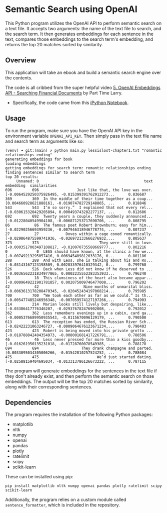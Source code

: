 # Semantic Search using OpenAI

This Python program utilizes the OpenAI API to perform semantic search on a text file. It accepts two arguments: the name of the text file to search, and the search term. It then generates embeddings for each sentence in the text, compares those embeddings to the search term's embedding, and returns the top 20 matches sorted by similarity.


## Overview
This application will take an ebook and build a semantic search engine over the contents.

The code is all cribbed from the super helpful video 
[5. OpenAI Embeddings API - Searching Financial Documents](https://www.youtube.com/watch?v=xzHhZh7F25I)
by Part Time Larry.
* Specifically, the code came from this [iPython Notebook](https://colab.research.google.com/drive/1tttDqgnWL9yJtmlOFXJqA-BjQ1Pyfpax?usp=sharing#scrollTo=bUPM0-8iLNK0).


## Usage

To run the program, make sure you have the OpenAI API key in the environment variable `OPENAI_API_KEY`. Then simply pass in the text file name and search term as arguments like so:

```
(venv) ➜ git:(main) ✗ python main.py lessislost-chapter1.txt "romantic relationships ending"
generating embeddings for book
loading embeddings
getting embeddings for search term: romantic relationships ending
finding sentences similar to search term
top 20 results:
     Unnamed: 0                                               text                                          embedding  similarities
696         696                 Just like that, the love was over.  [-0.0064529250375926495, -0.015399391762912273...      0.836687
369         369  In the middle of their time together as a coup...  [0.004660928621888161, -0.019074782729148865, ...      0.818846
543         543  I’m so sorry.”  I explained that not every rel...  [-0.030615320429205894, 0.000493743282277137, ...      0.812686
692         692  Twenty years a couple, they suddenly announced...  [-0.01228040549904108, -0.006871253717690706, ...      0.808795
86           86  The famous poet Robert Brownburn; easy for him...  [-0.02290256693959236, -0.007946318946778774, ...      0.807237
27           27            Doves within a cage cooed romantically.  [-0.029864875599741936, -0.026972133666276932,...      0.805637
373         373                           They were still in love.  [-0.0003517003497108817, -0.010070735588669777...      0.802216
0             0  LESS should have known, at the clinic a few we...  [-0.00749213295057416, 0.006945409812033176, 0...      0.801186
288         288  And with Less, she is talking about his and Ro...  [-0.03143167123198509, 0.002833976410329342, 0...      0.799768
526         526  Back when Less did not know if he deserved to ...  [-0.0036562231834977865, 0.0002235552383353933...      0.796240
18           18  This clumsiness of the heart also became appar...  [-0.0009649221901781857, 0.002075009746477008,...      0.796202
42           42                    Nine months of unmarital bliss.  [-0.0063613178208470345, -0.020452434197068214...      0.795985
700         700  “We took each other as far as we could.” Is th...  [-0.005477485246956348, -0.007059574127197266,...      0.794903
214         214  Marian looks still lively but despairing, like...  [-0.03386417776346207, -0.029376782476902008, ...      0.792012
362         362  Less remembers evenings up in a cabin, card ga...  [-0.0005376689950935543, -0.0115670096129179, ...      0.790500
613         613  The reception has ended, the Russian River Sch...  [-0.02422231063246727, -0.0009064676123671234,...      0.790403
423         423  Robert is being moved into his private grotto ...  [-0.018788842484354973, -0.008001681417226791,...      0.788506
46           46  Less never pressed for more than a kiss goodby...  [-0.016261950135231018, -0.01728760078549385, ...      0.788178
694         694                   They drank champagne and parted.  [0.0033095034305006266, -0.01542810257524252, ...      0.788084
475         475                          We’d just started dating.  [-0.02588159404695034, -0.013313786126673222, ...      0.787115
```

The program will generate embeddings for the sentences in the text file if they don't already exist, and then perform the semantic search on those embeddings. The output will be the top 20 matches sorted by similarity, along with their corresponding sentences.

## Dependencies

The program requires the installation of the following Python packages:
- matplotlib
- nltk
- numpy
- openai
- pandas
- plotly
- ratelimit
- scipy
- scikit-learn


These can be installed using pip:

```
pip install matplotlib nltk numpy openai pandas plotly ratelimit scipy scikit-learn
```

Additionally, the program relies on a custom module called `sentence_formatter`, which is included in the repository.
